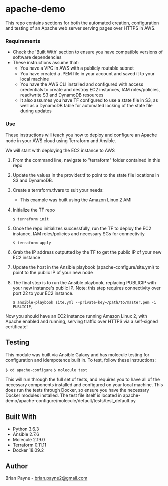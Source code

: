 # apache-demo
This repo contains sections for both the automated creation, configuration and testing of an Apache web server serving pages over HTTPS in AWS.

### Requirements
* Check the 'Built With' section to ensure you have compatible versions of software dependencies
* These instructions assume that:
  * You have a VPC in AWS with a publicly routable subnet
  * You have created a .PEM file in your account and saved it to your local machine
  * You have the AWS CLI installed and configured with access credentials to create and destroy EC2 instances, IAM roles/policies, read/write S3 and DynamoDB resources
  * It also assumes you have TF configured to use a state file in S3, as well as a DynamoDB table for automated locking of the state file during updates


### Use
These instructions will teach you how to deploy and configure an Apache node in your AWS cloud using Terraform and Ansible.

We will start with deploying the EC2 instance to AWS

1. From the command line, navigate to "terraform" folder contained in this repo
2. Update the values in the provider.tf to point to the state file locations in S3 and DynamoDB.
3. Create a terraform.tfvars to suit your needs:
   - This example was built using the Amazon Linux 2 AMI
4. Initialize the TF repo

   ```$ terraform init```

5. Once the repo initializes successfully, run the TF to deploy the EC2 instance, IAM roles/policies and necessary SGs for connectivity

   ```$ terraform apply```

6. Grab the IP address outputted by the TF to get the public IP of your new EC2 instance

7. Update the host in the Ansible playbook (apache-configure/site.yml) to point to the public IP of your new node

8. The final step is to run the Ansible playbook, replacing PUBLICIP with your new instance's public IP. Note: this step requires connectivity over port 22 to your EC2 instance.

   ```$ ansible-playbook site.yml --private-key=/path/to/master.pem -i PUBLICIP,```

Now you should have an EC2 instance running Amazon Linux 2, with Apache enabled and running, serving traffic over HTTPS via a self-signed certificate!

## Testing
This module was built via Ansible Galaxy and has molecule testing for configuration and idempotence built in. To test, follow these instructions:

   ```$ cd apache-configure```
   ```$ molecule test```

This will run through the full set of tests, and requires you to have all of the necessary components installed and configured on your local machine. This does run the tests through Docker, so ensure you have the necessary Docker modules installed. The test file itself is located in apache-demo/apache-configure/molecule/default/tests/test_default.py

## Built With
* Python 3.6.3
* Ansible 2.7.6
* Molecule 2.19.0
* Terraform 0.11.11
* Docker 18.09.2

## Author
Brian Payne - [brian.payne2@gmail.com](mailto:brian.payne2@gmail.com)
